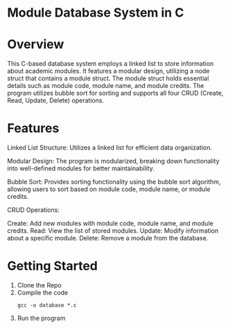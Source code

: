 # Module Database System in C

# Overview 
This C-based database system employs a linked list to store information about academic modules. It features a modular design, utilizing a node struct that contains a module struct. The module struct holds essential details such as module code, module name, and module credits. The program utilizes bubble sort for sorting and supports all four CRUD (Create, Read, Update, Delete) operations.

# Features
Linked List Structure: Utilizes a linked list for efficient data organization.

Modular Design: The program is modularized, breaking down functionality into well-defined modules for better maintainability.

Bubble Sort: Provides sorting functionality using the bubble sort algorithm, allowing users to sort based on module code, module name, or module credits.

CRUD Operations:

Create: Add new modules with module code, module name, and module credits.
Read: View the list of stored modules.
Update: Modify information about a specific module.
Delete: Remove a module from the database.


# Getting Started
1) Clone the Repo
2) Compile the code
   ```
   gcc -o database *.c 
   ```
3) Run the program
   
